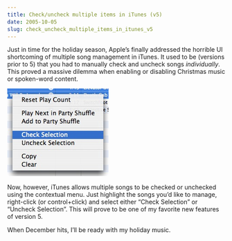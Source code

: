 ```yaml
---
title: Check/uncheck multiple items in iTunes (v5)
date: 2005-10-05
slug: check_uncheck_multiple_items_in_itunes_v5
---
```

<p>Just in time for the holiday season, Apple&#8217;s finally addressed the horrible UI shortcoming of multiple song management in iTunes. It used to be (versions prior to 5) that you had to manually check and uncheck songs <em>individually</em>. This proved a massive dilemma when enabling or disabling Christmas music or spoken-word content.</p>

<p><img src="/assets/img/itunes_checkselection.jpg" width="234" height="203" class="imgcenter" /></p>

<p>Now, however, iTunes allows multiple songs to be checked or unchecked using the contextual menu. Just highlight the songs you&#8217;d like to manage, right-click (or control+click) and select either &#8220;Check Selection&#8221; or &#8220;Uncheck Selection&#8221;. This will prove to be one of my favorite new features of version 5.</p>

<p>When December hits, I&#8217;ll be ready with my holiday music.</p>